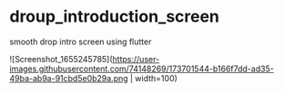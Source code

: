 # droup_introduction_screen
 smooth drop intro screen using flutter


![Screenshot_1655245785](https://user-images.githubusercontent.com/74148269/173701544-b166f7dd-ad35-49ba-ab9a-91cbd5e0b29a.png | width=100)
